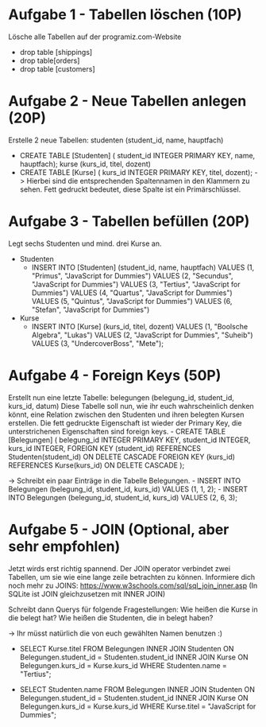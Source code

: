 # Aufgabe 1 - Tabellen löschen (10P)
Lösche alle Tabellen auf der programiz.com-Website
- drop table [shippings]
- drop table[orders]
- drop table [customers]

# Aufgabe 2 - Neue Tabellen anlegen (20P)
Erstelle 2 neue Tabellen: 
studenten (student_id, name, hauptfach)
- CREATE TABLE [Studenten] (
    student_id INTEGER PRIMARY KEY,
    name, 
    hauptfach);
kurse (kurs_id, titel, dozent)
- CREATE TABLE [Kurse] (
    kurs_id INTEGER PRIMARY KEY,
    titel,
    dozent);
-> Hierbei sind die entsprechenden Spaltennamen in den Klammern zu sehen. Fett gedruckt bedeutet, diese Spalte ist ein Primärschlüssel.

# Aufgabe 3 - Tabellen befüllen (20P)
Legt sechs Studenten und mind. drei Kurse an.
- Studenten
    - INSERT INTO [Studenten] (student_id, name, hauptfach)
      VALUES (1, "Primus", "JavaScript for Dummies")
      VALUES (2, "Secundus", "JavaScript for Dummies")
      VALUES (3, "Tertius", "JavaScript for Dummies")
      VALUES (4, "Quartus", "JavaScript for Dummies")
      VALUES (5, "Quintus", "JavaScript for Dummies")
      VALUES (6, "Stefan", "JavaScript for Dummies")
- Kurse
    - INSERT INTO [Kurse] (kurs_id, titel, dozent)
      VALUES (1, "Boolsche Algebra", "Lukas")
      VALUES (2, "JavaScript for Dummies", "Suheib")
      VALUES (3, "UndercoverBoss", "Mete");

# Aufgabe 4 - Foreign Keys (50P)
Erstellt nun eine letzte Tabelle: 
belegungen (belegung_id, student_id, kurs_id, datum)
Diese Tabelle soll nun, wie ihr euch wahrscheinlich denken könnt, eine Relation zwischen den Studenten und ihren belegten Kursen erstellen. Die fett gedruckte Eigenschaft ist wieder der Primary Key, die unterstrichenen Eigenschaften sind foreign keys. 
    - CREATE TABLE [Belegungen] (
        belegung_id INTEGER PRIMARY KEY,
        student_id INTEGER,
        kurs_id INTEGER,
        FOREIGN KEY (student_id) REFERENCES Studenten(student_id) ON DELETE CASCADE 
        FOREIGN KEY (kurs_id) REFERENCES Kurse(kurs_id) ON DELETE CASCADE
    );

-> Schreibt ein paar Einträge in die Tabelle Belegungen.
    - INSERT INTO Belegungen (belegung_id, student_id, kurs_id)
      VALUES (1, 1, 2);
    - INSERT INTO Belegungen (belegung_id, student_id, kurs_id)
      VALUES (2, 6, 3);

# Aufgabe 5 - JOIN (Optional, aber sehr empfohlen)
Jetzt wirds erst richtig spannend. Der JOIN operator verbindet zwei Tabellen, um sie wie eine lange zeile betrachten zu können. 
Informiere dich noch mehr zu JOINS: https://www.w3schools.com/sql/sql_join_inner.asp
(In SQLite ist JOIN gleichzusetzen mit INNER JOIN)

Schreibt dann Querys für folgende Fragestellungen: 
Wie heißen die Kurse in die <student xy> belegt hat?
Wie heißen die Studenten, die in <kurs yz> belegt haben?

-> Ihr müsst natürlich die von euch gewählten Namen benutzen :) 
- SELECT Kurse.titel
  FROM Belegungen
  INNER JOIN Studenten ON Belegungen.student_id = Studenten.student_id
  INNER JOIN Kurse ON Belegungen.kurs_id = Kurse.kurs_id
  WHERE Studenten.name = "Tertius";

- SELECT Studenten.name
  FROM Belegungen
  INNER JOIN Studenten ON Belegungen.student_id = Studenten.student_id
  INNER JOIN Kurse ON Belegungen.kurs_id = Kurse.kurs_id
  WHERE Kurse.titel = "JavaScript for Dummies";